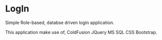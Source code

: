 # LogIn
Simple Role-based, databse driven login application.

This application make use of,
  ColdFusion
  JQuery
  MS SQL
  CSS
  Bootstrap.
  

